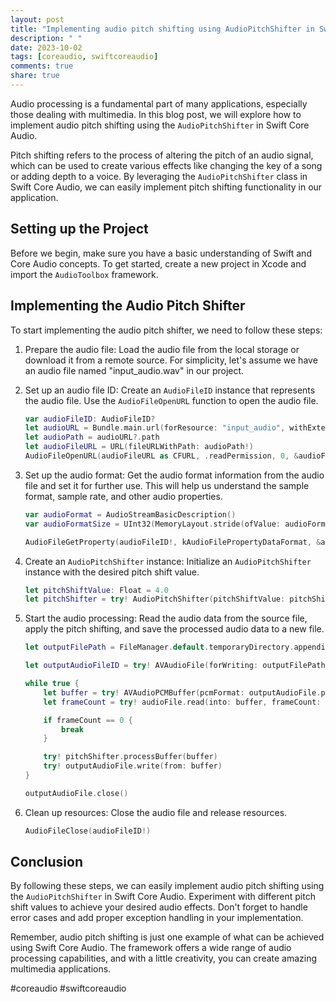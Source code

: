 ```yaml
---
layout: post
title: "Implementing audio pitch shifting using AudioPitchShifter in Swift Core Audio"
description: " "
date: 2023-10-02
tags: [coreaudio, swiftcoreaudio]
comments: true
share: true
---
```


Audio processing is a fundamental part of many applications, especially those dealing with multimedia. In this blog post, we will explore how to implement audio pitch shifting using the `AudioPitchShifter` in Swift Core Audio. 

Pitch shifting refers to the process of altering the pitch of an audio signal, which can be used to create various effects like changing the key of a song or adding depth to a voice. By leveraging the `AudioPitchShifter` class in Swift Core Audio, we can easily implement pitch shifting functionality in our application.

## Setting up the Project

Before we begin, make sure you have a basic understanding of Swift and Core Audio concepts. To get started, create a new project in Xcode and import the `AudioToolbox` framework.

## Implementing the Audio Pitch Shifter

To start implementing the audio pitch shifter, we need to follow these steps:

1. Prepare the audio file: Load the audio file from the local storage or download it from a remote source. For simplicity, let's assume we have an audio file named "input_audio.wav" in our project.

2. Set up an audio file ID: Create an `AudioFileID` instance that represents the audio file. Use the `AudioFileOpenURL` function to open the audio file.

    ```swift
    var audioFileID: AudioFileID?
    let audioURL = Bundle.main.url(forResource: "input_audio", withExtension: "wav")
    let audioPath = audioURL?.path
    let audioFileURL = URL(fileURLWithPath: audioPath!)
    AudioFileOpenURL(audioFileURL as CFURL, .readPermission, 0, &audioFileID)
    ```

3. Set up the audio format: Get the audio format information from the audio file and set it for further use. This will help us understand the sample format, sample rate, and other audio properties.

    ```swift
    var audioFormat = AudioStreamBasicDescription()
    var audioFormatSize = UInt32(MemoryLayout.stride(ofValue: audioFormat))

    AudioFileGetProperty(audioFileID!, kAudioFilePropertyDataFormat, &audioFormatSize, &audioFormat)
    ```

4. Create an `AudioPitchShifter` instance: Initialize an `AudioPitchShifter` instance with the desired pitch shift value.

    ```swift
    let pitchShiftValue: Float = 4.0
    let pitchShifter = try! AudioPitchShifter(pitchShiftValue: pitchShiftValue)
    ```

5. Start the audio processing: Read the audio data from the source file, apply the pitch shifting, and save the processed audio data to a new file.

    ```swift
    let outputFilePath = FileManager.default.temporaryDirectory.appendingPathComponent("output_audio.wav")

    let outputAudioFileID = try! AVAudioFile(forWriting: outputFilePath, settings: audioFormat.dictionaryRepresentation!)

    while true {
        let buffer = try! AVAudioPCMBuffer(pcmFormat: outputAudioFile.processingFormat, frameCapacity: 4096)
        let frameCount = try! audioFile.read(into: buffer, frameCount: buffer.frameCapacity)

        if frameCount == 0 {
            break
        }

        try! pitchShifter.processBuffer(buffer)
        try! outputAudioFile.write(from: buffer)
    }

    outputAudioFile.close()
    ```

6. Clean up resources: Close the audio file and release resources.

    ```swift
    AudioFileClose(audioFileID!)
    ```

## Conclusion

By following these steps, we can easily implement audio pitch shifting using the `AudioPitchShifter` in Swift Core Audio. Experiment with different pitch shift values to achieve your desired audio effects. Don't forget to handle error cases and add proper exception handling in your implementation.

Remember, audio pitch shifting is just one example of what can be achieved using Swift Core Audio. The framework offers a wide range of audio processing capabilities, and with a little creativity, you can create amazing multimedia applications.

#coreaudio #swiftcoreaudio